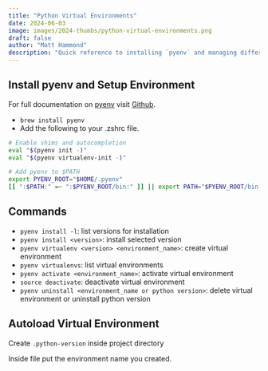 ```yaml
---
title: "Python Virtual Environments"
date: 2024-06-03
image: images/2024-thumbs/python-virtual-environments.png
draft: false
author: "Matt Hammond"
description: "Quick reference to installing `pyenv` and managing different python versions. Also, steps for creating and managing virtual environments."
---
```


## Install pyenv and Setup Environment

For full documentation on [pyenv](https://github.com/pyenv/pyenv) visit [Github](https://github.com/pyenv/pyenv).

- `brew install pyenv`
- Add the following to your .zshrc file.

```bash
# Enable shims and autocompletion
eval "$(pyenv init -)"
eval "$(pyenv virtualenv-init -)"
```

```bash
# Add pyenv to $PATH
export PYENV_ROOT="$HOME/.pyenv"
[[ ":$PATH:" =~ ":$PYENV_ROOT/bin:" ]] || export PATH="$PYENV_ROOT/bin:$PATH"
```

## Commands

- `pyenv install -l`: list versions for installation
- `pyenv install <version>`: install selected version
- `pyenv virtualenv <version> <environment_name>`: create virtual environment
- `pyenv virtualenvs`: list virtual environments
- `pyenv activate <environment_name>`: activate virtual environment
- `source deactivate`: deactivate virtual environment
- `pyenv uninstall <environment_name or python version>`: delete virtual environment or uninstall python version

## Autoload Virtual Environment

Create `.python-version` inside project directory

Inside file put the environment name you created.
